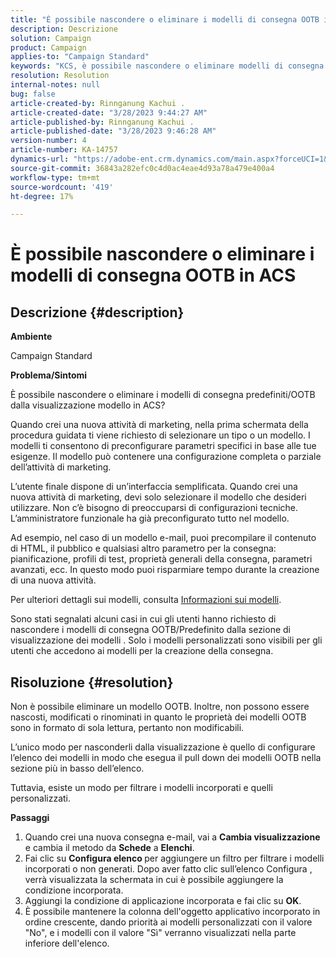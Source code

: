 ```yaml
---
title: "È possibile nascondere o eliminare i modelli di consegna OOTB in ACS"
description: Descrizione
solution: Campaign
product: Campaign
applies-to: "Campaign Standard"
keywords: "KCS, è possibile nascondere o eliminare modelli di consegna OOTB in ACS"
resolution: Resolution
internal-notes: null
bug: false
article-created-by: Rinnganung Kachui .
article-created-date: "3/28/2023 9:44:27 AM"
article-published-by: Rinnganung Kachui .
article-published-date: "3/28/2023 9:46:28 AM"
version-number: 4
article-number: KA-14757
dynamics-url: "https://adobe-ent.crm.dynamics.com/main.aspx?forceUCI=1&pagetype=entityrecord&etn=knowledgearticle&id=aca4791c-4dcd-ed11-b596-6045bd006704"
source-git-commit: 36843a282efc0c4d0ac4eae4d93a78a479e400a4
workflow-type: tm+mt
source-wordcount: '419'
ht-degree: 17%

---
```


# È possibile nascondere o eliminare i modelli di consegna OOTB in ACS

## Descrizione {#description}


<b>Ambiente</b>

Campaign Standard



<b>Problema/Sintomi</b>

È possibile nascondere o eliminare i modelli di consegna predefiniti/OOTB dalla visualizzazione modello in ACS?



Quando crei una nuova attività di marketing, nella prima schermata della procedura guidata ti viene richiesto di selezionare un tipo o un modello. I modelli ti consentono di preconfigurare parametri specifici in base alle tue esigenze. Il modello può contenere una configurazione completa o parziale dell’attività di marketing.

L’utente finale dispone di un’interfaccia semplificata. Quando crei una nuova attività di marketing, devi solo selezionare il modello che desideri utilizzare. Non c’è bisogno di preoccuparsi di configurazioni tecniche. L’amministratore funzionale ha già preconfigurato tutto nel modello.

Ad esempio, nel caso di un modello e-mail, puoi precompilare il contenuto di HTML, il pubblico e qualsiasi altro parametro per la consegna: pianificazione, profili di test, proprietà generali della consegna, parametri avanzati, ecc. In questo modo puoi risparmiare tempo durante la creazione di una nuova attività.

Per ulteriori dettagli sui modelli, consulta [Informazioni sui modelli](https://experienceleague.adobe.com/docs/campaign-standard/using/getting-started/marketing-plans/marketing-activity-templates.html?lang=en).

Sono stati segnalati alcuni casi in cui gli utenti hanno richiesto di nascondere i modelli di consegna OOTB/Predefinito dalla sezione di visualizzazione dei modelli . Solo i modelli personalizzati sono visibili per gli utenti che accedono ai modelli per la creazione della consegna.






## Risoluzione {#resolution}


Non è possibile eliminare un modello OOTB. Inoltre, non possono essere nascosti, modificati o rinominati in quanto le proprietà dei modelli OOTB sono in formato di sola lettura, pertanto non modificabili.

L’unico modo per nasconderli dalla visualizzazione è quello di configurare l’elenco dei modelli in modo che esegua il pull down dei modelli OOTB nella sezione più in basso dell’elenco.

Tuttavia, esiste un modo per filtrare i modelli incorporati e quelli personalizzati.

<b>Passaggi</b>

1. Quando crei una nuova consegna e-mail, vai a <b>Cambia visualizzazione </b>e cambia il metodo da <b>Schede</b> a <b>Elenchi</b>.
2. Fai clic su <b>Configura elenco </b>per aggiungere un filtro per filtrare i modelli incorporati o non generati. Dopo aver fatto clic sull’elenco Configura , verrà visualizzata la schermata in cui è possibile aggiungere la condizione incorporata.
3. Aggiungi la condizione di applicazione incorporata e fai clic su <b>OK</b>.
4. È possibile mantenere la colonna dell&#39;oggetto applicativo incorporato in ordine crescente, dando priorità ai modelli personalizzati con il valore &quot;No&quot;, e i modelli con il valore &quot;Sì&quot; verranno visualizzati nella parte inferiore dell&#39;elenco.

